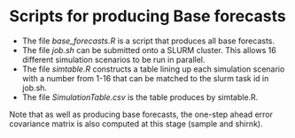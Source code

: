 # Scripts for producing Base forecasts

- The file *base_forecasts.R* is a script that produces all base forecasts.
- The file *job.sh* can be submitted onto a SLURM cluster.  This allows 16 different simulation scenarios to be run in parallel.
- The file *simtable.R* constructs a table lining up each simulation scenario with a number from 1-16 that can be matched to the slurm task id in job.sh.
- The file *SimulationTable.csv* is the table produces by simtable.R.

Note that as well as producing base forecasts, the one-step ahead error covariance matrix is also computed at this stage (sample and shirnk). 
